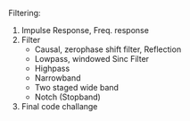 Filtering:

1. Impulse Response, Freq. response
2. Filter
   - Causal, zerophase shift filter, Reflection
   - Lowpass, windowed Sinc Filter
   - Highpass
   - Narrowband
   - Two staged wide band
   - Notch (Stopband)
3. Final code challange
